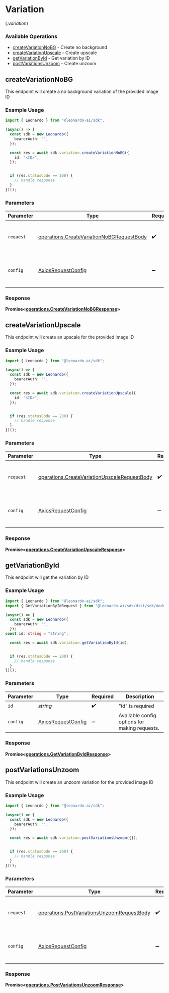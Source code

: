 # Variation
(*.variation*)

### Available Operations

* [createVariationNoBG](#createvariationnobg) - Create no background
* [createVariationUpscale](#createvariationupscale) - Create upscale
* [getVariationById](#getvariationbyid) - Get variation by ID
* [postVariationsUnzoom](#postvariationsunzoom) - Create unzoom

## createVariationNoBG

This endpoint will create a no background variation of the provided image ID

### Example Usage

```typescript
import { Leonardo } from "@leonardo-ai/sdk";

(async() => {
  const sdk = new Leonardo({
    bearerAuth: "",
  });

  const res = await sdk.variation.createVariationNoBG({
    id: "<ID>",
  });


  if (res.statusCode == 200) {
    // handle response
  }
})();
```

### Parameters

| Parameter                                                                                              | Type                                                                                                   | Required                                                                                               | Description                                                                                            |
| ------------------------------------------------------------------------------------------------------ | ------------------------------------------------------------------------------------------------------ | ------------------------------------------------------------------------------------------------------ | ------------------------------------------------------------------------------------------------------ |
| `request`                                                                                              | [operations.CreateVariationNoBGRequestBody](../../models/operations/createvariationnobgrequestbody.md) | :heavy_check_mark:                                                                                     | The request object to use for the request.                                                             |
| `config`                                                                                               | [AxiosRequestConfig](https://axios-http.com/docs/req_config)                                           | :heavy_minus_sign:                                                                                     | Available config options for making requests.                                                          |


### Response

**Promise<[operations.CreateVariationNoBGResponse](../../models/operations/createvariationnobgresponse.md)>**


## createVariationUpscale

This endpoint will create an upscale for the provided image ID

### Example Usage

```typescript
import { Leonardo } from "@leonardo-ai/sdk";

(async() => {
  const sdk = new Leonardo({
    bearerAuth: "",
  });

  const res = await sdk.variation.createVariationUpscale({
    id: "<ID>",
  });


  if (res.statusCode == 200) {
    // handle response
  }
})();
```

### Parameters

| Parameter                                                                                                    | Type                                                                                                         | Required                                                                                                     | Description                                                                                                  |
| ------------------------------------------------------------------------------------------------------------ | ------------------------------------------------------------------------------------------------------------ | ------------------------------------------------------------------------------------------------------------ | ------------------------------------------------------------------------------------------------------------ |
| `request`                                                                                                    | [operations.CreateVariationUpscaleRequestBody](../../models/operations/createvariationupscalerequestbody.md) | :heavy_check_mark:                                                                                           | The request object to use for the request.                                                                   |
| `config`                                                                                                     | [AxiosRequestConfig](https://axios-http.com/docs/req_config)                                                 | :heavy_minus_sign:                                                                                           | Available config options for making requests.                                                                |


### Response

**Promise<[operations.CreateVariationUpscaleResponse](../../models/operations/createvariationupscaleresponse.md)>**


## getVariationById

This endpoint will get the variation by ID

### Example Usage

```typescript
import { Leonardo } from "@leonardo-ai/sdk";
import { GetVariationByIdRequest } from "@leonardo-ai/sdk/dist/sdk/models/operations";

(async() => {
  const sdk = new Leonardo({
    bearerAuth: "",
  });
const id: string = "string";

  const res = await sdk.variation.getVariationById(id);


  if (res.statusCode == 200) {
    // handle response
  }
})();
```

### Parameters

| Parameter                                                    | Type                                                         | Required                                                     | Description                                                  |
| ------------------------------------------------------------ | ------------------------------------------------------------ | ------------------------------------------------------------ | ------------------------------------------------------------ |
| `id`                                                         | *string*                                                     | :heavy_check_mark:                                           | "id" is required                                             |
| `config`                                                     | [AxiosRequestConfig](https://axios-http.com/docs/req_config) | :heavy_minus_sign:                                           | Available config options for making requests.                |


### Response

**Promise<[operations.GetVariationByIdResponse](../../models/operations/getvariationbyidresponse.md)>**


## postVariationsUnzoom

This endpoint will create an unzoom variation for the provided image ID

### Example Usage

```typescript
import { Leonardo } from "@leonardo-ai/sdk";

(async() => {
  const sdk = new Leonardo({
    bearerAuth: "",
  });

  const res = await sdk.variation.postVariationsUnzoom({});


  if (res.statusCode == 200) {
    // handle response
  }
})();
```

### Parameters

| Parameter                                                                                                | Type                                                                                                     | Required                                                                                                 | Description                                                                                              |
| -------------------------------------------------------------------------------------------------------- | -------------------------------------------------------------------------------------------------------- | -------------------------------------------------------------------------------------------------------- | -------------------------------------------------------------------------------------------------------- |
| `request`                                                                                                | [operations.PostVariationsUnzoomRequestBody](../../models/operations/postvariationsunzoomrequestbody.md) | :heavy_check_mark:                                                                                       | The request object to use for the request.                                                               |
| `config`                                                                                                 | [AxiosRequestConfig](https://axios-http.com/docs/req_config)                                             | :heavy_minus_sign:                                                                                       | Available config options for making requests.                                                            |


### Response

**Promise<[operations.PostVariationsUnzoomResponse](../../models/operations/postvariationsunzoomresponse.md)>**

